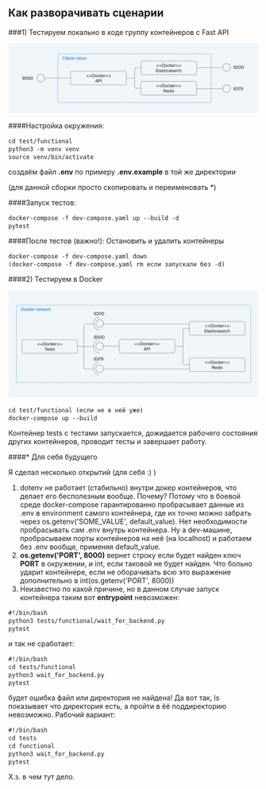 ## Как разворачивать сценарии

###1) Тестируем локально в коде группу контейнеров с Fast API

![](img/S1.1_2_Functional_tests_1_1628098658.jpg)

####Настройка окружения:
```
cd test/functional
python3 -m venv venv
source venv/bin/activate
```
cоздаём файл **.env** по примеру **.env.example** в той же директории

(для данной сборки просто скопировать и переименовать *)


####Запуск тестов:
```
docker-compose -f dev-compose.yaml up --build -d
pytest
```

####После тестов (важно!):
Остановить и удалить контейнеры
```
docker-compose -f dev-compose.yaml down
(docker-compose -f dev-compose.yaml rm если запускали без -d)
```

####2) Тестируем в Docker

![](img/S1.1_5_Functional_tests_1_1628098672.jpg)

```
cd test/functional (если не в ней уже)
docker-compose up --build
```

Контейнер tests с тестами запускается, дожидается рабочего состояния других контейнеров, проводит тесты и завершает работу.

 
####* Для себя будущего

Я сделал несколько открытий (для себя :) )
1) dotenv не работает (стабильно) внутри докер контейнеров, что делает его бесполезным вообще. Почему? Потому что в боевой среде docker-compose гарантированно пробрасывает данные из .env в environment самого контейнера, где их точно можно забрать через os.getenv('SOME_VALUE', default_value). Нет необходимости пробрасывать сам .env внутрь контейнера. Ну а dev-машине, пробрасываем порты контейнеров на неё (на localhost) и работаем без .env вообще, применяя default_value.
2) **os.getenv('PORT', 8000)** вернет строку если будет найден ключ **PORT** в окружении, и int, если таковой не будет найден. Что больно ударит контейнере, если не оборачивать всю это выражение дополнительно в int(os.getenv('PORT', 8000))
3) Неизвестно по какой причине, но в данном случае запуск контейнера таким вот **entrypoint** невозможен:
```
#!/bin/bash
python3 tests/functional/wait_for_backend.py
pytest
```
и так не сработает:
```
#!/bin/bash
cd tests/functional
python3 wait_for_backend.py
pytest
```
будет ошибка файл или директория не найдена! Да вот так, ls показывает что директория есть, а пройти в ёё поддиректорию невозможно. Рабочий вариант:
```
#!/bin/bash
cd tests
cd functional
python3 wait_for_backend.py
pytest
```
Х.з. в чем тут дело.

